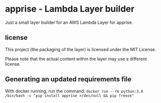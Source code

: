 # apprise - Lambda Layer builder

Just a small layer builder for an AWS Lambda Layer for apprise.

## license

This project (the packaging of the layer) is licensed under the MIT License.

Please note that the actual content within the layer may use a different license.

## Generating an updated requirements file

With docker running, run the command: `docker run --rm python:3.8 /bin/bash -c "pip install apprise >/dev/null && pip freeze"`
